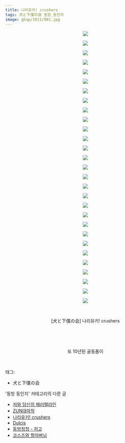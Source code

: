 ```yaml
---
title: 나리유키! crushers
tags: 犬と下僕の会 동방_동인지
image: ghap/1011/001.jpg
---
```

<div class="article">
<p style="text-align: center; clear: none; float: none;"><img src="{{ site.nasurl }}/ghap/1011/001.jpg"/></p>
<p style="text-align: center; clear: none; float: none;"><img src="{{ site.nasurl }}/ghap/1011/002.jpg"/></p>
<p style="text-align: center; clear: none; float: none;"><img src="{{ site.nasurl }}/ghap/1011/003.jpg"/></p>
<p style="text-align: center; clear: none; float: none;"><img src="{{ site.nasurl }}/ghap/1011/004.jpg"/></p>
<p style="text-align: center; clear: none; float: none;"><img src="{{ site.nasurl }}/ghap/1011/005.jpg"/></p>
<p style="text-align: center; clear: none; float: none;"><img src="{{ site.nasurl }}/ghap/1011/006.jpg"/></p>
<p style="text-align: center; clear: none; float: none;"><img src="{{ site.nasurl }}/ghap/1011/007.jpg"/></p>
<p style="text-align: center; clear: none; float: none;"><img src="{{ site.nasurl }}/ghap/1011/008.jpg"/></p>
<p style="text-align: center; clear: none; float: none;"><img src="{{ site.nasurl }}/ghap/1011/009.jpg"/></p>
<p style="text-align: center; clear: none; float: none;"><img src="{{ site.nasurl }}/ghap/1011/010.jpg"/></p>
<p style="text-align: center; clear: none; float: none;"><img src="{{ site.nasurl }}/ghap/1011/011.jpg"/></p>
<p style="text-align: center; clear: none; float: none;"><img src="{{ site.nasurl }}/ghap/1011/012.jpg"/></p>
<p style="text-align: center; clear: none; float: none;"><img src="{{ site.nasurl }}/ghap/1011/013.jpg"/></p>
<p style="text-align: center; clear: none; float: none;"><img src="{{ site.nasurl }}/ghap/1011/014.jpg"/></p>
<p style="text-align: center; clear: none; float: none;"><img src="{{ site.nasurl }}/ghap/1011/015.jpg"/></p>
<p style="text-align: center; clear: none; float: none;"><img src="{{ site.nasurl }}/ghap/1011/016.jpg"/></p>
<p style="text-align: center; clear: none; float: none;"><img src="{{ site.nasurl }}/ghap/1011/017.jpg"/></p>
<p style="text-align: center; clear: none; float: none;"><img src="{{ site.nasurl }}/ghap/1011/018.jpg"/></p>
<p style="text-align: center; clear: none; float: none;"><img src="{{ site.nasurl }}/ghap/1011/019.jpg"/></p>
<p style="text-align: center; clear: none; float: none;"><img src="{{ site.nasurl }}/ghap/1011/020.jpg"/></p>
<p style="text-align: center; clear: none; float: none;"><img src="{{ site.nasurl }}/ghap/1011/021.jpg"/></p>
<p style="text-align: center; clear: none; float: none;"><img src="{{ site.nasurl }}/ghap/1011/022.jpg"/></p>
<p style="text-align: center; clear: none; float: none;"><img src="{{ site.nasurl }}/ghap/1011/023.jpg"/></p>
<p style="text-align: center; clear: none; float: none;"><img src="{{ site.nasurl }}/ghap/1011/024.jpg"/></p>
<p style="text-align: center; clear: none; float: none;"><img src="{{ site.nasurl }}/ghap/1011/025.jpg"/></p>
<p style="text-align: center; clear: none; float: none;"><img src="{{ site.nasurl }}/ghap/1011/026.jpg"/></p>
<p style="text-align: center; clear: none; float: none;"><img src="{{ site.nasurl }}/ghap/1011/027.jpg"/></p>
<p style="text-align: center; clear: none; float: none;"><img src="{{ site.nasurl }}/ghap/1011/028.jpg"/></p>
<p style="text-align: center; clear: none; float: none;"><img src="{{ site.nasurl }}/ghap/1011/029.jpg"/></p>
<p style="text-align: center; clear: none; float: none;"><br/></p>
<p style="text-align: center; clear: none; float: none;">[犬と下僕の会] 나리유키! crushers</p>
<p style="text-align: center; clear: none; float: none;"><br/></p>
<p style="text-align: center; clear: none; float: none;"><br/></p>
<p style="text-align: center; clear: none; float: none;">또 10년된 골동품이</p>
<p><br/></p>
</div><div class="tagTrail">
<p>태그: </p>
<ul>
<li>犬と下僕の会</li>
</ul>
</div><div class="another">
<p>'동방 동인지' 카테고리의 다른 글</p>
<ul>
<li><a href="/2016-07-22-ghap_1013">저와 당신의 패러렐라인</a></li>
<li><a href="/2016-07-22-ghap_1012">ZUN대마작</a></li>
<li><a href="/2016-07-22-ghap_1011">나리유키! crushers</a></li>
<li><a href="/2016-07-22-ghap_1010">Dulcis</a></li>
<li><a href="/2016-07-22-ghap_1009">동방청첩 - 저고</a></li>
<li><a href="/2016-07-22-ghap_1008">코스즈와 할아버님</a></li>
</ul>
</div><div class="cb_module cb_fluid">
<div class="cb_wrt cb_profile">
</div><!-- commentList close -->
</div>